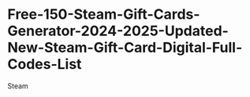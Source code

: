 # Free-150-Steam-Gift-Cards-Generator-2024-2025-Updated-New-Steam-Gift-Card-Digital-Full-Codes-List
Steam
